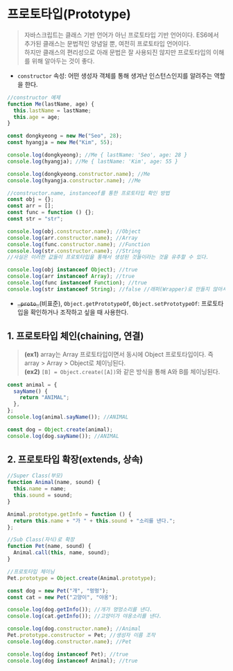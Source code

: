 # 프로토타입(Prototype)

> 자바스크립트는 클래스 기반 언어가 아닌 프로토타입 기반 언어이다. ES6에서 추가된 클래스는 문법적인 양념일 뿐, 여전히 프로토타입 언어이다.  
> 하지만 클래스의 편리성으로 아래 문법은 잘 사용되진 않지만 프로토타입의 이해를 위해 알아두는 것이 좋다.

- `constructor` 속성: 어떤 생성자 객체를 통해 생겨난 인스턴스인지를 알려주는 역할을 한다.

```javascript
//constructor 예제
function Me(lastName, age) {
  this.lastName = lastName;
  this.age = age;
}

const dongkyeong = new Me("Seo", 28);
const hyangja = new Me("Kim", 55);

console.log(dongkyeong); //Me { lastName: 'Seo', age: 28 }
console.log(hyangja); //Me { lastName: 'Kim', age: 55 }

console.log(dongkyeong.constructor.name); //Me
console.log(hyangja.constructor.name); //Me
```

```javascript
//constructor.name, instanceof를 통한 프로토타입 확인 방법
const obj = {};
const arr = [];
const func = function () {};
const str = "str";

console.log(obj.constructor.name); //Object
console.log(arr.constructor.name); //Array
console.log(func.constructor.name); //Function
console.log(str.constructor.name); //String
//사실은 이러한 값들이 프로토타입을 통해서 생성된 것들이라는 것을 유추할 수 있다.

console.log(obj instanceof Object); //true
console.log(arr instanceof Array); //true
console.log(func instanceof Function); //true
console.log(str instanceof String); //false //래퍼(Wrapper)로 만들지 않아서 false! //new String("str") 방식으로 만들면 true가 출력된다.
```

- ~~`_proto_`~~(비표준), `Object.getPrototypeOf`, `Object.setPrototypeOf`: 프로토타입을 확인하거나 조작하고 싶을 때 사용한다.

## 1. 프로토타입 체인(chaining, 연결)

> **(ex1)** array는 Array 프로토타입이면서 동시에 Object 프로토타입이다. 즉 array > Array > Object로 체이닝된다.  
> **(ex2)** `[B] = Object.create([A])`와 같은 방식을 통해 A와 B를 체이닝된다.

```javascript
const animal = {
  sayName() {
    return "ANIMAL";
  },
};
console.log(animal.sayName()); //ANIMAL

const dog = Object.create(animal);
console.log(dog.sayName()); //ANIMAL
```

## 2. 프로토타입 확장(extends, 상속)

```javascript
//Super Class(부모)
function Animal(name, sound) {
  this.name = name;
  this.sound = sound;
}

Animal.prototype.getInfo = function () {
  return this.name + "가 " + this.sound + "소리를 낸다.";
};

//Sub Class(자식)로 확장
function Pet(name, sound) {
  Animal.call(this, name, sound);
}

//프로토타입 체이닝
Pet.prototype = Object.create(Animal.prototype);

const dog = new Pet("개", "멍멍");
const cat = new Pet("고양이", "야옹");

console.log(dog.getInfo()); //개가 멍멍소리를 낸다.
console.log(cat.getInfo()); //고양이가 야옹소리를 낸다.

console.log(dog.constructor.name); //Animal
Pet.prototype.constructor = Pet; //생성자 이름 조작
console.log(dog.constructor.name); //Pet

console.log(dog instanceof Pet); //true
console.log(dog instanceof Animal); //true
```
